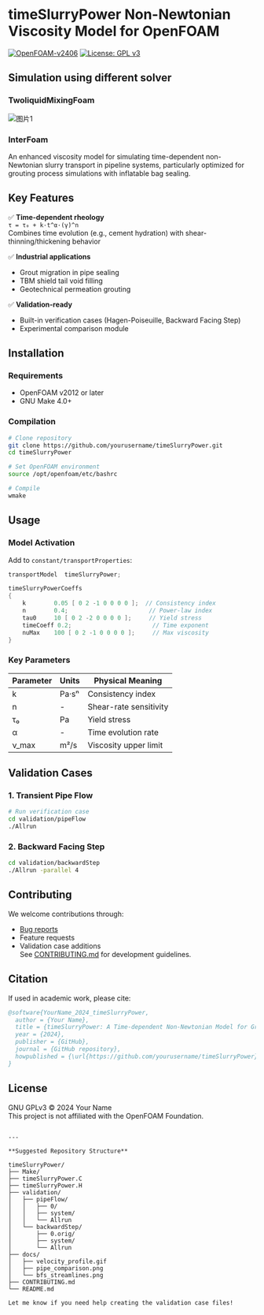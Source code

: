 
# timeSlurryPower Non-Newtonian Viscosity Model for OpenFOAM 

[![OpenFOAM-v2406](https://img.shields.io/badge/OpenFOAM-2406-blue)](https://www.openfoam.com/news/main-news/openfoam-v24-06)
[![License: GPL v3](https://img.shields.io/badge/License-GPLv3-blue.svg)](https://www.gnu.org/licenses/gpl-3.0)
## Simulation using different solver
### TwoliquidMixingFoam
![图片1](https://github.com/user-attachments/assets/988ac58f-a74f-41aa-ba20-ef9bb8aa9afc)
### InterFoam




An enhanced viscosity model for simulating time-dependent non-Newtonian slurry transport in pipeline systems, particularly optimized for grouting process simulations with inflatable bag sealing.

## Key Features
✅ **Time-dependent rheology**  
`τ = τ₀ + k·t^α·(γ̇)^n`  
Combines time evolution (e.g., cement hydration) with shear-thinning/thickening behavior

✅ **Industrial applications**  
- Grout migration in pipe sealing  
- TBM shield tail void filling  
- Geotechnical permeation grouting

✅ **Validation-ready**  
- Built-in verification cases (Hagen-Poiseuille, Backward Facing Step)  
- Experimental comparison module

## Installation
### Requirements
- OpenFOAM v2012 or later
- GNU Make 4.0+

### Compilation
```bash
# Clone repository
git clone https://github.com/yourusername/timeSlurryPower.git
cd timeSlurryPower

# Set OpenFOAM environment
source /opt/openfoam/etc/bashrc

# Compile 
wmake
```

## Usage
### Model Activation
Add to `constant/transportProperties`:
```cpp
transportModel  timeSlurryPower;

timeSlurryPowerCoeffs
{
    k        0.05 [ 0 2 -1 0 0 0 0 ];  // Consistency index
    n        0.4;                       // Power-law index 
    tau0     10 [ 0 2 -2 0 0 0 0 ];     // Yield stress
    timeCoeff 0.2;                       // Time exponent
    nuMax    100 [ 0 2 -1 0 0 0 0 ];     // Max viscosity
}
```

### Key Parameters
| Parameter  | Units       | Physical Meaning                     |
|------------|-------------|---------------------------------------|
| k          | Pa·sⁿ       | Consistency index                    |
| n          | -           | Shear-rate sensitivity               |  
| τ₀         | Pa          | Yield stress                         |
| α          | -           | Time evolution rate                  |
| ν_max      | m²/s        | Viscosity upper limit                |

## Validation Cases
### 1. Transient Pipe Flow
```bash
# Run verification case
cd validation/pipeFlow
./Allrun
```


### 2. Backward Facing Step 
```bash 
cd validation/backwardStep
./Allrun -parallel 4
```


## Contributing
We welcome contributions through:
- [Bug reports](https://github.com/yourusername/timeSlurryPower/issues)
- Feature requests
- Validation case additions  
See [CONTRIBUTING.md](CONTRIBUTING.md) for development guidelines.

## Citation
If used in academic work, please cite:
```bibtex
@software{YourName_2024_timeSlurryPower,
  author = {Your Name},
  title = {timeSlurryPower: A Time-dependent Non-Newtonian Model for Grout Migration},
  year = {2024},
  publisher = {GitHub},
  journal = {GitHub repository},
  howpublished = {\url{https://github.com/yourusername/timeSlurryPower}}
}
```

## License
GNU GPLv3 © 2024 Your Name  
This project is not affiliated with the OpenFOAM Foundation.
```

---

**Suggested Repository Structure**

timeSlurryPower/
├── Make/
├── timeSlurryPower.C
├── timeSlurryPower.H
├── validation/
│   ├── pipeFlow/
│   │   ├── 0/ 
│   │   ├── system/
│   │   └── Allrun
│   └── backwardStep/
│       ├── 0.orig/
│       ├── system/
│       └── Allrun
├── docs/
│   ├── velocity_profile.gif
│   ├── pipe_comparison.png
│   └── bfs_streamlines.png
├── CONTRIBUTING.md
└── README.md

Let me know if you need help creating the validation case files!
